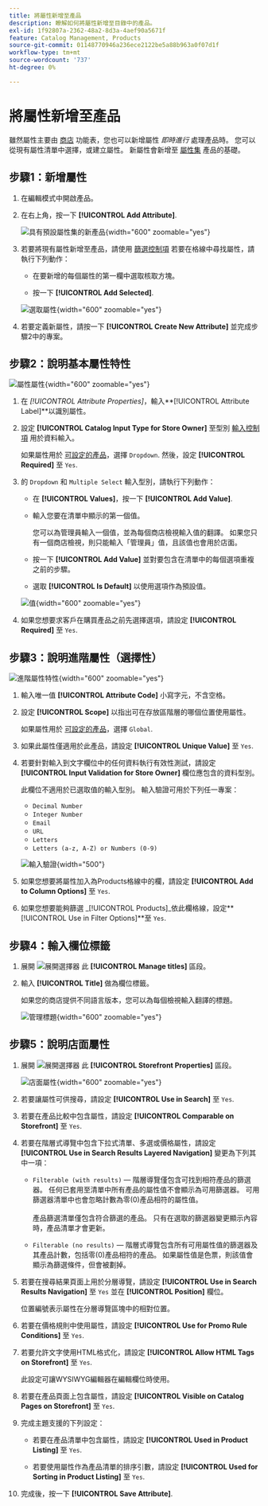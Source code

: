 ```yaml
---
title: 將屬性新增至產品
description: 瞭解如何將屬性新增至目錄中的產品。
exl-id: 1f92807a-2362-48a2-8d3a-4aef90a5671f
feature: Catalog Management, Products
source-git-commit: 01148770946a236ece2122be5a88b963a0f07d1f
workflow-type: tm+mt
source-wordcount: '737'
ht-degree: 0%

---
```


# 將屬性新增至產品

雖然屬性主要由 [商店](../stores-purchase/stores-menu.md) 功能表，您也可以新增屬性 _即時進行_ 處理產品時。 您可以從現有屬性清單中選擇，或建立屬性。 新屬性會新增至 [屬性集](../catalog/attribute-sets.md) 產品的基礎。

## 步驟1：新增屬性

1. 在編輯模式中開啟產品。

1. 在右上角，按一下 **[!UICONTROL Add Attribute]**.

   ![具有預設屬性集的新產品](./assets/product-attribute-add.png){width="600" zoomable="yes"}

1. 若要將現有屬性新增至產品，請使用 [篩選控制項](../getting-started/admin-grid-controls.md) 若要在格線中尋找屬性，請執行下列動作：

   - 在要新增的每個屬性的第一欄中選取核取方塊。

   - 按一下 **[!UICONTROL Add Selected]**.

   ![選取屬性](./assets/product-attribute-add-select.png){width="600" zoomable="yes"}

1. 若要定義新屬性，請按一下 **[!UICONTROL Create New Attribute]** 並完成步驟2中的專案。

## 步驟2：說明基本屬性特性

![屬性屬性](./assets/product-attribute-add-new.png){width="600" zoomable="yes"}

1. 在 _[!UICONTROL Attribute Properties]_，輸入&#x200B;**[!UICONTROL Attribute Label]**以識別屬性。

1. 設定 **[!UICONTROL Catalog Input Type for Store Owner]** 至型別 [輸入控制項](attributes-input-types.md) 用於資料輸入。

   如果屬性用於 [可設定的產品](product-create-configurable.md)，選擇 `Dropdown`. 然後，設定 **[!UICONTROL Required]** 至 `Yes`.

1. 的 `Dropdown` 和 `Multiple Select` 輸入型別，請執行下列動作：

   - 在 **[!UICONTROL Values]**，按一下 **[!UICONTROL Add Value]**.

   - 輸入您要在清單中顯示的第一個值。

     您可以為管理員輸入一個值，並為每個商店檢視輸入值的翻譯。 如果您只有一個商店檢視，則只能輸入「管理員」值，且該值也會用於店面。

   - 按一下 **[!UICONTROL Add Value]** 並對要包含在清單中的每個選項重複之前的步驟。

   - 選取 **[!UICONTROL Is Default]** 以使用選項作為預設值。

   ![值](./assets/product-attribute-add-values-colors.png){width="600" zoomable="yes"}

1. 如果您想要求客戶在購買產品之前先選擇選項，請設定 **[!UICONTROL Required]** 至 `Yes`.

## 步驟3：說明進階屬性（選擇性）

![進階屬性特性](./assets/product-attribute-advanced-attribute-properties.png){width="600" zoomable="yes"}

1. 輸入唯一值 **[!UICONTROL Attribute Code]** 小寫字元，不含空格。

1. 設定 **[!UICONTROL Scope]** 以指出可在存放區階層的哪個位置使用屬性。

   如果屬性用於 [可設定的產品](product-create-configurable.md)，選擇 `Global`.

1. 如果此屬性僅適用於此產品，請設定 **[!UICONTROL Unique Value]** 至 `Yes`.

1. 若要針對輸入到文字欄位中的任何資料執行有效性測試，請設定 **[!UICONTROL Input Validation for Store Owner]** 欄位應包含的資料型別。

   此欄位不適用於已選取值的輸入型別。 輸入驗證可用於下列任一專案：

   - `Decimal Number`
   - `Integer Number`
   - `Email`
   - `URL`
   - `Letters`
   - `Letters (a-z, A-Z) or Numbers (0-9)`

   ![輸入驗證](./assets/product-attribute-input-validation.png){width="500"}

1. 如果您想要將屬性加入為Products格線中的欄，請設定 **[!UICONTROL Add to Column Options]** 至 `Yes`.

1. 如果您想要能夠篩選 _[!UICONTROL Products]_依此欄格線，設定&#x200B;**[!UICONTROL Use in Filter Options]**至 `Yes`.

## 步驟4：輸入欄位標籤

1. 展開 ![展開選擇器](../assets/icon-display-expand.png) 此 **[!UICONTROL Manage titles]** 區段。

1. 輸入 **[!UICONTROL Title]** 做為欄位標籤。

   如果您的商店提供不同語言版本，您可以為每個檢視輸入翻譯的標題。

   ![管理標題](./assets/product-attribute-add-manage-titles.png){width="600" zoomable="yes"}

## 步驟5：說明店面屬性

1. 展開 ![展開選擇器](../assets/icon-display-expand.png) 此 **[!UICONTROL Storefront Properties]** 區段。

   ![店面屬性](./assets/product-attribute-add-storefront-properties.png){width="600" zoomable="yes"}

1. 若要讓屬性可供搜尋，請設定 **[!UICONTROL Use in Search]** 至 `Yes`.

1. 若要在產品比較中包含屬性，請設定 **[!UICONTROL Comparable on Storefront]** 至 `Yes`.

1. 若要在階層式導覽中包含下拉式清單、多選或價格屬性，請設定 **[!UICONTROL Use in Search Results Layered Navigation]** 變更為下列其中一項：

   - `Filterable (with results)`  — 階層導覽僅包含可找到相符產品的篩選器。 任何已套用至清單中所有產品的屬性值不會顯示為可用篩選器。 可用篩選器清單中也會忽略計數為零(0)產品相符的屬性值。<br/><br/>產品篩選清單僅包含符合篩選的產品。 只有在選取的篩選器變更顯示內容時，產品清單才會更新。

   - `Filterable (no results)`  — 階層式導覽包含所有可用屬性值的篩選器及其產品計數，包括零(0)產品相符的產品。 如果屬性值是色票，則該值會顯示為篩選條件，但會被劃掉。

1. 若要在搜尋結果頁面上用於分層導覽，請設定 **[!UICONTROL Use in Search Results Navigation]** 至 `Yes` 並在 **[!UICONTROL Position]** 欄位。

   位置編號表示屬性在分層導覽區塊中的相對位置。

1. 若要在價格規則中使用屬性，請設定 **[!UICONTROL Use for Promo Rule Conditions]** 至 `Yes`.

1. 若要允許文字使用HTML格式化，請設定 **[!UICONTROL Allow HTML Tags on Storefront]** 至 `Yes`.

   此設定可讓WYSIWYG編輯器在編輯欄位時使用。

1. 若要在產品頁面上包含屬性，請設定 **[!UICONTROL Visible on Catalog Pages on Storefront]** 至 `Yes`.

1. 完成主題支援的下列設定：

   - 若要在產品清單中包含屬性，請設定 **[!UICONTROL Used in Product Listing]** 至 `Yes`.

   - 若要使用屬性作為產品清單的排序引數，請設定 **[!UICONTROL Used for Sorting in Product Listing]** 至 `Yes`.

1. 完成後，按一下 **[!UICONTROL Save Attribute]**.

